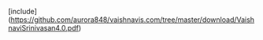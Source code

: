 [include] (https://github.com/aurora848/vaishnavis.com/tree/master/download/VaishnaviSrinivasan4.0.pdf)


